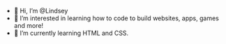 - 👋 Hi, I’m @Lindsey
- 👀 I’m interested in learning how to code to build websites, apps, games and more!
- 🌱 I’m currently learning HTML and CSS.

<!---
Lindzcreates/Lindzcreates is a ✨ special ✨ repository because its `README.md` (this file) appears on your GitHub profile.
You can click the Preview link to take a look at your changes.
--->
